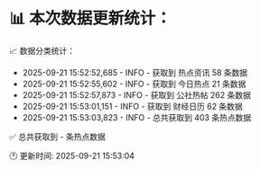 📊 本次数据更新统计：
==========================

📈 数据分类统计：
- 2025-09-21 15:52:52,685 - INFO - 获取到 热点资讯 58 条数据
- 2025-09-21 15:52:55,602 - INFO - 获取到 今日热点 21 条数据
- 2025-09-21 15:52:57,873 - INFO - 获取到 公社热帖 262 条数据
- 2025-09-21 15:53:01,151 - INFO - 获取到 财经日历 62 条数据
- 2025-09-21 15:53:03,823 - INFO - 总共获取到 403 条热点数据

✅ 总共获取到 - 条热点数据

🕐 更新时间: 2025-09-21 15:53:04

